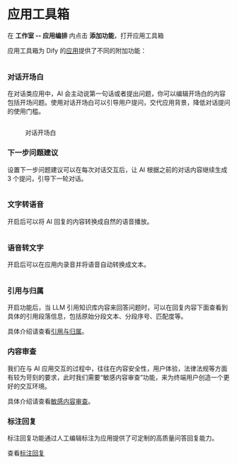 # 应用工具箱

在 **工作室 -- 应用编排** 内点击 **添加功能**，打开应用工具箱

应用工具箱为 Dify 的[应用](../#application_type)提供了不同的附加功能：

<figure><img src="https://assets-docs.dify.ai/img/zh_CN/app-toolkits/fb6869e3e098e99f5b587c5836ad20ad.webp" alt=""><figcaption></figcaption></figure>

### 对话开场白

在对话类应用中，AI 会主动说第一句话或者提出问题，你可以编辑开场白的内容包括开场问题。使用对话开场白可以引导用户提问，交代应用背景，降低对话提问的使用门槛。

<figure><img src="https://assets-docs.dify.ai/img/zh_CN/app-toolkits/af998b8785ff3e0d91186298704ce357.webp" alt=""><figcaption><p>对话开场白</p></figcaption></figure>

### 下一步问题建议

设置下一步问题建议可以在每次对话交互后，让 AI 根据之前的对话内容继续生成 3 个提问，引导下一轮对话。

<figure><img src="https://assets-docs.dify.ai/img/zh_CN/app-toolkits/d3ccce6c9c15b1c0be40a79036cb4b5d.webp" alt=""><figcaption></figcaption></figure>

### 文字转语音

开启后可以将 AI 回复的内容转换成自然的语音播放。

<figure><img src="https://assets-docs.dify.ai/img/zh_CN/app-toolkits/4f24906aac30726a209ab40d21cec614.webp" alt=""><figcaption></figcaption></figure>

### 语音转文字

开启后可以在应用内录音并将语音自动转换成文本。

<figure><img src="https://assets-docs.dify.ai/img/zh_CN/app-toolkits/13a91d593cf2eed5ef85183c86bfe7c5.webp" alt=""><figcaption></figcaption></figure>

### 引用与归属

开启功能后，当 LLM 引用知识库内容来回答问题时，可以在回复内容下面查看到具体的引用段落信息，包括原始分段文本、分段序号、匹配度等。

具体介绍请查看[引用与归属](../../knowledge-base/retrieval-test-and-citation.md#id-2-yin-yong-yu-gui-shu)。

### 内容审查

我们在与 AI 应用交互的过程中，往往在内容安全性，用户体验，法律法规等方面有较为苛刻的要求，此时我们需要“敏感内容审查”功能，来为终端用户创造一个更好的交互环境。

具体介绍请查看[敏感内容审查](moderation-tool.md)。

### 标注回复

标注回复功能通过人工编辑标注为应用提供了可定制的高质量问答回复能力。

查看[标注回复](../../annotation/annotation-reply.md)
